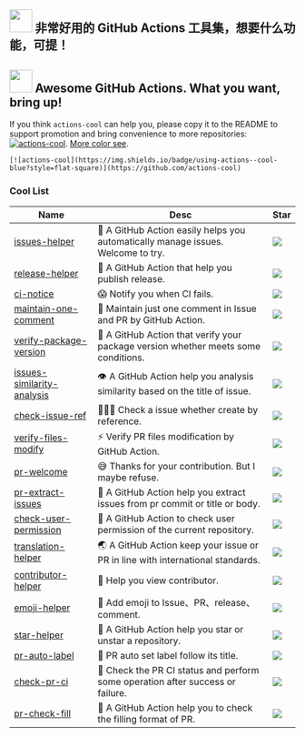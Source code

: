 ## <img src="https://emojis.slackmojis.com/emojis/images/1588315024/8823/hyperkitty.gif?1588315024" width="40" /> 非常好用的 GitHub Actions 工具集，想要什么功能，可提！

## <img src="https://emojis.slackmojis.com/emojis/images/1621024394/39092/cat-roll.gif?1621024394" width="40" /> Awesome GitHub Actions. What you want, bring up!

If you think `actions-cool` can help you, please copy it to the README to support promotion and bring convenience to more repositories:[![actions-cool](https://img.shields.io/badge/using-actions--cool-blue?style=flat-square)](https://github.com/actions-cool). [More color see](https://github.com/actions-cool/issues-helper/issues/92).

```
[![actions-cool](https://img.shields.io/badge/using-actions--cool-blue?style=flat-square)](https://github.com/actions-cool)
```

### Cool List
| Name | Desc | Star |
| --- | --- | --- |
| [issues-helper](https://github.com/actions-cool/issues-helper) | 🤖 A GitHub Action easily helps you automatically manage issues. Welcome to try. | [![](https://img.shields.io/github/stars/actions-cool/issues-helper?style=flat-square&color=bright)](https://github.com/actions-cool/issues-helper/stargazers) |
| [release-helper](https://github.com/actions-cool/release-helper) | 🤖 A GitHub Action that help you publish release. | [![](https://img.shields.io/github/stars/actions-cool/release-helper?style=flat-square&color=green)](https://github.com/actions-cool/release-helper/stargazers) |
| [ci-notice](https://github.com/actions-cool/ci-notice) | 😱 Notify you when CI fails. | [![](https://img.shields.io/github/stars/actions-cool/ci-notice?style=flat-square&color=yellowgreen)](https://github.com/actions-cool/ci-notice/stargazers) |
| [maintain-one-comment](https://github.com/actions-cool/maintain-one-comment) | 📌 Maintain just one comment in Issue and PR by GitHub Action. | [![](https://img.shields.io/github/stars/actions-cool/maintain-one-comment?style=flat-square&color=yellow)](https://github.com/actions-cool/maintain-one-comment/stargazers) |
| [verify-package-version](https://github.com/actions-cool/verify-package-version) | 🙏 A GitHub Action that verify your package version whether meets some conditions. | [![](https://img.shields.io/github/stars/actions-cool/verify-package-version?style=flat-square&color=orange)](https://github.com/actions-cool/verify-package-version/stargazers) |
| [issues-similarity-analysis](https://github.com/actions-cool/issues-similarity-analysis) | 👁 A GitHub Action help you analysis similarity based on the title of issue. | [![](https://img.shields.io/github/stars/actions-cool/issues-similarity-analysis?style=flat-square&color=red)](https://github.com/actions-cool/issues-similarity-analysis/stargazers) |
| [check-issue-ref](https://github.com/actions-cool/check-issue-ref) | 👷🏻‍♂️ Check a issue whether create by reference. | [![](https://img.shields.io/github/stars/actions-cool/check-issue-ref?style=flat-square&color=blue)](https://github.com/actions-cool/check-issue-ref/stargazers) |
| [verify-files-modify](https://github.com/actions-cool/verify-files-modify) | ⚡ Verify PR files modification by GitHub Action. | [![](https://img.shields.io/github/stars/actions-cool/verify-files-modify?style=flat-square&color=blueviolet)](https://github.com/actions-cool/verify-files-modify/stargazers) |
| [pr-welcome](https://github.com/actions-cool/pr-welcome) | 😅  Thanks for your contribution. But I maybe refuse. | [![](https://img.shields.io/github/stars/actions-cool/pr-welcome?style=flat-square&color=%23ff69b4)](https://github.com/actions-cool/pr-welcome/stargazers) |
| [pr-extract-issues](https://github.com/actions-cool/pr-extract-issues) | 🤠 A GitHub Action help you extract issues from pr commit or title or body. | [![](https://img.shields.io/github/stars/actions-cool/pr-extract-issues?style=flat-square&color=bright)](https://github.com/actions-cool/pr-extract-issues/stargazers) |
| [check-user-permission](https://github.com/actions-cool/check-user-permission) | 👮 A GitHub Action to check user permission of the current repository. | [![](https://img.shields.io/github/stars/actions-cool/check-user-permission?style=flat-square&color=green)](https://github.com/actions-cool/check-user-permission/stargazers) |
| [translation-helper](https://github.com/actions-cool/translation-helper) | 🌏 A GitHub Action keep your issue or PR in line with international standards. | [![](https://img.shields.io/github/stars/actions-cool/translation-helper?style=flat-square&color=yellowgreen)](https://github.com/actions-cool/translation-helper/stargazers) |
| [contributor-helper](https://github.com/actions-cool/contributor-helper) | 🥳 Help you view contributor. | [![](https://img.shields.io/github/stars/actions-cool/contributor-helper?style=flat-square&color=yellow)](https://github.com/actions-cool/contributor-helper/stargazers) |
| [emoji-helper](https://github.com/actions-cool/emoji-helper) | 🤪 Add emoji to Issue、PR、release、comment. | [![](https://img.shields.io/github/stars/actions-cool/emoji-helper?style=flat-square&color=orange)](https://github.com/actions-cool/emoji-helper/stargazers) |
| [star-helper](https://github.com/actions-cool/star-helper) | 🌟 A GitHub Action help you star or unstar a repository. | [![](https://img.shields.io/github/stars/actions-cool/star-helper?style=flat-square&color=red)](https://github.com/actions-cool/star-helper/stargazers) |
| [pr-auto-label](https://github.com/actions-cool/pr-auto-label) | 💄 PR auto set label follow its title. | [![](https://img.shields.io/github/stars/actions-cool/pr-auto-label?style=flat-square&color=blue)](https://github.com/actions-cool/pr-auto-label/stargazers) |
| [check-pr-ci](https://github.com/actions-cool/check-pr-ci) | 🚗 Check the PR CI status and perform some operation after success or failure. | [![](https://img.shields.io/github/stars/actions-cool/check-pr-ci?style=flat-square&color=blueviolet)](https://github.com/actions-cool/check-pr-ci/stargazers) |
| [pr-check-fill](https://github.com/actions-cool/pr-check-fill) | 👀 A GitHub Action help you to check the filling format of PR. | [![](https://img.shields.io/github/stars/actions-cool/pr-check-fill?style=flat-square&color=%23ff69b4)](https://github.com/actions-cool/pr-check-fill/stargazers) |
